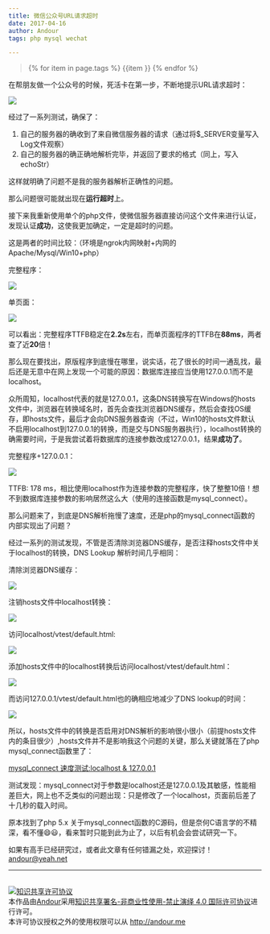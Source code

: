 ```yaml
---
title: 微信公众号URL请求超时
date: 2017-04-16
author: Andour
tags: php mysql wechat

---
```


> {% for item in page.tags %} {{item }} {% endfor %} 

在帮朋友做一个公众号的时候，死活卡在第一步，不断地提示URL请求超时：

![](http://wx1.sinaimg.cn/mw690/006dXdWxgy1feo3fwzzm5j30qi0h8gn8.jpg)

经过了一系列测试，确保了：

1. 自己的服务器的确收到了来自微信服务器的请求（通过将$_SERVER变量写入Log文件观察）
2. 自己的服务器的确正确地解析完毕，并返回了要求的格式（同上，写入echoStr）

这样就明确了问题不是我的服务器解析正确性的问题。

那么问题很可能就出现在**运行超时**上。

接下来我重新使用单个的php文件，使微信服务器直接访问这个文件来进行认证，发现认证**成功**，这使我更加确定，一定是超时的问题。

这是两者的时间比较：（环境是ngrok内网映射+内网的Apache/Mysql/Win10+php）

完整程序：

![](http://wx3.sinaimg.cn/mw690/006dXdWxgy1feo3fxfqcwj30bi06w0su.jpg)

单页面：

![](http://wx2.sinaimg.cn/mw690/006dXdWxgy1feo3fxqw4gj30bg06v3ym.jpg)

可以看出：完整程序TTFB稳定在**2.2s**左右，而单页面程序的TTFB在**88ms**，两者查了近**20**倍！

那么现在要找出，原版程序到底慢在哪里，说实话，花了很长的时间一通乱找，最后还是无意中在网上发现一个可能的原因：数据库连接应当使用127.0.0.1而不是localhost。

众所周知，localhost代表的就是127.0.0.1，这条DNS转换写在Windows的hosts文件中，浏览器在转换域名时，首先会查找浏览器DNS缓存，然后会查找OS缓存，即hosts文件，最后才会向DNS服务器查询（不过，Win10的hosts文件默认不启用localhost到127.0.0.1的转换，而是交与DNS服务器执行），localhost转换的确需要时间，于是我尝试着将数据库的连接参数改成127.0.0.1，结果**成功了**。

完整程序+127.0.0.1：

![](http://wx3.sinaimg.cn/mw690/006dXdWxgy1feo3fy4k3sj30bi05rt8r.jpg)

TTFB: 178 ms，相比使用localhost作为连接参数的完整程序，快了整整10倍！想不到数据库连接参数的影响居然这么大（使用的连接函数是mysql_connect）。

那么问题来了，到底是DNS解析拖慢了速度，还是php的mysql_connect函数的内部实现出了问题？

经过一系列的测试发现，不管是否清除浏览器DNS缓存，是否注释hosts文件中关于localhost的转换，DNS Lookup 解析时间几乎相同：

清除浏览器DNS缓存：

![](http://wx4.sinaimg.cn/mw690/006dXdWxgy1feo3fyo9k7j30lp0gjq3s.jpg)

注销hosts文件中localhost转换：

![](http://wx3.sinaimg.cn/mw690/006dXdWxgy1feo3fz3hepj30kt0e3t90.jpg)

访问localhost/vtest/default.html:

![](http://wx1.sinaimg.cn/mw690/006dXdWxgy1feo3lbixt2j30b906ujrh.jpg)

添加hosts文件中的localhost转换后访问localhost/vtest/default.html：

![](http://wx2.sinaimg.cn/mw690/006dXdWxgy1feo3lbwksoj30ba06saa5.jpg)

而访问127.0.0.1/vtest/default.html也的确相应地减少了DNS lookup的时间：

![](http://wx1.sinaimg.cn/mw690/006dXdWxgy1feo3lfbb08j30b705pt8q.jpg)

所以，hosts文件中的转换是否启用对DNS解析的影响很小很小（前提hosts文件内的条目很少）,hosts文件并不是影响我这个问题的关键，那么关键就落在了php mysql_connect函数里了：

[mysql_connect 速度测试:localhost & 127.0.0.1](/2017/04/16/mysql_connect.html)

测试发现：mysql_connect对于参数是localhost还是127.0.0.1及其敏感，性能相差巨大，网上也不乏类似的问题出现：只是修改了一个localhost，页面前后差了十几秒的载入时间。

原本找到了php 5.x 关于mysql_connect函数的C源码，但是奈何C语言学的不精深，看不懂:smile::smiley:，看来暂时只能到此为止了，以后有机会会尝试研究一下。

如果有高手已经研究过，或者此文章有任何错漏之处，欢迎探讨！<andour@yeah.net>

---
<br />
<a rel="license" href="http://creativecommons.org/licenses/by-nc-nd/4.0/"><img alt="知识共享许可协议" style="border-width:0" src="https://i.creativecommons.org/l/by-nc-nd/4.0/88x31.png" /></a><br />本<span xmlns:dct="http://purl.org/dc/terms/" href="http://purl.org/dc/dcmitype/Text" rel="dct:type">作品</span>由<a xmlns:cc="http://creativecommons.org/ns#" href="http://andour.me" property="cc:attributionName" rel="cc:attributionURL">Andour</a>采用<a rel="license" href="http://creativecommons.org/licenses/by-nc-nd/4.0/">知识共享署名-非商业性使用-禁止演绎 4.0 国际许可协议</a>进行许可。<br />本许可协议授权之外的使用权限可以从 <a xmlns:cc="http://creativecommons.org/ns#" href="http://andour.me" rel="cc:morePermissions">http://andour.me</a>

